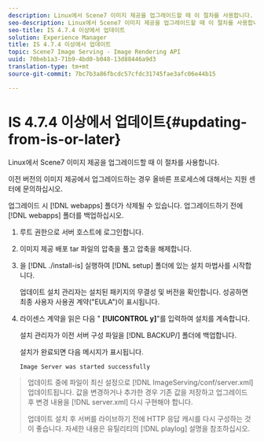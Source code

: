 ```yaml
---
description: Linux에서 Scene7 이미지 제공을 업그레이드할 때 이 절차를 사용합니다.
seo-description: Linux에서 Scene7 이미지 제공을 업그레이드할 때 이 절차를 사용합니다.
seo-title: IS 4.7.4 이상에서 업데이트
solution: Experience Manager
title: IS 4.7.4 이상에서 업데이트
topic: Scene7 Image Serving - Image Rendering API
uuid: 70beb1a3-71b9-4bd0-b048-13d88446a9d3
translation-type: tm+mt
source-git-commit: 7bc7b3a86fbcdc57cfdc31745fae3afc06e44b15

---
```



# IS 4.7.4 이상에서 업데이트{#updating-from-is-or-later}

Linux에서 Scene7 이미지 제공을 업그레이드할 때 이 절차를 사용합니다.

이전 버전의 이미지 제공에서 업그레이드하는 경우 올바른 프로세스에 대해서는 지원 센터에 문의하십시오.

업그레이드 시 [!DNL webapps] 폴더가 삭제될 수 있습니다. 업그레이드하기 전에 [!DNL webapps] 폴더를 백업하십시오.

1. 루트 권한으로 서버 호스트에 로그인합니다.
1. 이미지 제공 배포 tar 파일의 압축을 풀고 압축을 해제합니다.
1. 을 [!DNL ./install-is] 실행하여 [!DNL setup] 폴더에 있는 설치 마법사를 시작합니다.

   업데이트 설치 관리자는 설치된 패키지의 무결성 및 버전을 확인합니다. 성공하면 최종 사용자 사용권 계약(&quot;EULA&quot;)이 표시됩니다.
1. 라이센스 계약을 읽은 다음 &quot; **[!UICONTROL y]**&quot;를 입력하여 설치를 계속합니다.

   설치 관리자가 이전 서버 구성 파일을 [!DNL BACKUP/] 폴더에 백업합니다.

   설치가 완료되면 다음 메시지가 표시됩니다.

   `Image Server was started successfully`
>업데이트 중에 파일이 최신 설정으로 [!DNL ImageServing/conf/server.xml] 업데이트됩니다. 값을 변경하거나 추가한 경우 기존 값을 저장하고 업그레이드 후 변경 내용을 [!DNL server.xml] 다시 구현해야 합니다.
>
>업데이트 설치 후 서버를 라이브하기 전에 HTTP 응답 캐시를 다시 구성하는 것이 좋습니다. 자세한 내용은 유틸리티의 [!DNL playlog] 설명을 참조하십시오.

